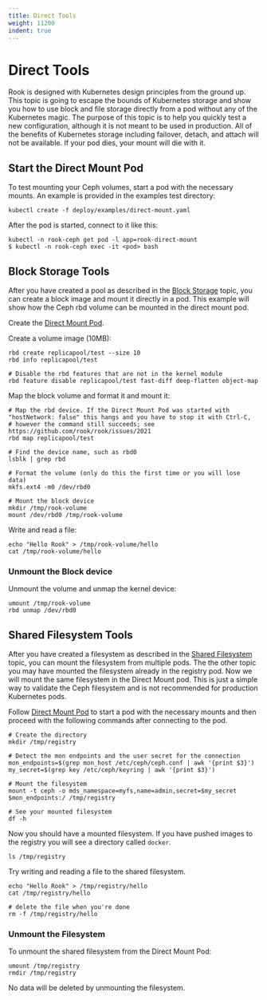 ```yaml
---
title: Direct Tools
weight: 11200
indent: true
---
```


# Direct Tools

Rook is designed with Kubernetes design principles from the ground up. This topic is going to escape the bounds of Kubernetes storage and show you how to
use block and file storage directly from a pod without any of the Kubernetes magic. The purpose of this topic is to help you quickly test a new configuration,
although it is not meant to be used in production. All of the benefits of Kubernetes storage including failover, detach, and attach will not be available.
If your pod dies, your mount will die with it.

## Start the Direct Mount Pod

To test mounting your Ceph volumes, start a pod with the necessary mounts. An example is provided in the examples test directory:

```console
kubectl create -f deploy/examples/direct-mount.yaml
```

After the pod is started, connect to it like this:

```console
kubectl -n rook-ceph get pod -l app=rook-direct-mount
$ kubectl -n rook-ceph exec -it <pod> bash
```

## Block Storage Tools

After you have created a pool as described in the [Block Storage](ceph-block.md) topic, you can create a block image and mount it directly in a pod.
This example will show how the Ceph rbd volume can be mounted in the direct mount pod.

Create the [Direct Mount Pod](direct-tools.md#Start-the-Direct-Mount-Pod).

Create a volume image (10MB):

```console
rbd create replicapool/test --size 10
rbd info replicapool/test

# Disable the rbd features that are not in the kernel module
rbd feature disable replicapool/test fast-diff deep-flatten object-map
```

Map the block volume and format it and mount it:

```console
# Map the rbd device. If the Direct Mount Pod was started with "hostNetwork: false" this hangs and you have to stop it with Ctrl-C,
# however the command still succeeds; see https://github.com/rook/rook/issues/2021
rbd map replicapool/test

# Find the device name, such as rbd0
lsblk | grep rbd

# Format the volume (only do this the first time or you will lose data)
mkfs.ext4 -m0 /dev/rbd0

# Mount the block device
mkdir /tmp/rook-volume
mount /dev/rbd0 /tmp/rook-volume
```

Write and read a file:

```console
echo "Hello Rook" > /tmp/rook-volume/hello
cat /tmp/rook-volume/hello
```

### Unmount the Block device

Unmount the volume and unmap the kernel device:

```console
umount /tmp/rook-volume
rbd unmap /dev/rbd0
```

## Shared Filesystem Tools

After you have created a filesystem as described in the [Shared Filesystem](ceph-filesystem.md) topic, you can mount the filesystem from multiple pods.
The the other topic you may have mounted the filesystem already in the registry pod. Now we will mount the same filesystem in the Direct Mount pod.
This is just a simple way to validate the Ceph filesystem and is not recommended for production Kubernetes pods.

Follow [Direct Mount Pod](direct-tools.md#Start-the-Direct-Mount-Pod) to start a pod with the necessary mounts and then proceed with the following commands after connecting to the pod.

```console
# Create the directory
mkdir /tmp/registry

# Detect the mon endpoints and the user secret for the connection
mon_endpoints=$(grep mon_host /etc/ceph/ceph.conf | awk '{print $3}')
my_secret=$(grep key /etc/ceph/keyring | awk '{print $3}')

# Mount the filesystem
mount -t ceph -o mds_namespace=myfs,name=admin,secret=$my_secret $mon_endpoints:/ /tmp/registry

# See your mounted filesystem
df -h
```

Now you should have a mounted filesystem. If you have pushed images to the registry you will see a directory called `docker`.

```console
ls /tmp/registry
```

Try writing and reading a file to the shared filesystem.

```console
echo "Hello Rook" > /tmp/registry/hello
cat /tmp/registry/hello

# delete the file when you're done
rm -f /tmp/registry/hello
```

### Unmount the Filesystem

To unmount the shared filesystem from the Direct Mount Pod:

```console
umount /tmp/registry
rmdir /tmp/registry
```

No data will be deleted by unmounting the filesystem.

